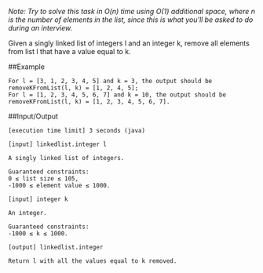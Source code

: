 *Note: Try to solve this task in O(n) time using O(1) additional space, where n is the number of elements in the list, since this is what you'll be asked to do during an interview.*

Given a singly linked list of integers l and an integer k, remove all elements from list l that have a value equal to k.

##Example

    For l = [3, 1, 2, 3, 4, 5] and k = 3, the output should be
    removeKFromList(l, k) = [1, 2, 4, 5];
    For l = [1, 2, 3, 4, 5, 6, 7] and k = 10, the output should be
    removeKFromList(l, k) = [1, 2, 3, 4, 5, 6, 7].

##Input/Output

    [execution time limit] 3 seconds (java)

    [input] linkedlist.integer l

    A singly linked list of integers.

    Guaranteed constraints:
    0 ≤ list size ≤ 105,
    -1000 ≤ element value ≤ 1000.

    [input] integer k

    An integer.

    Guaranteed constraints:
    -1000 ≤ k ≤ 1000.

    [output] linkedlist.integer

    Return l with all the values equal to k removed.


